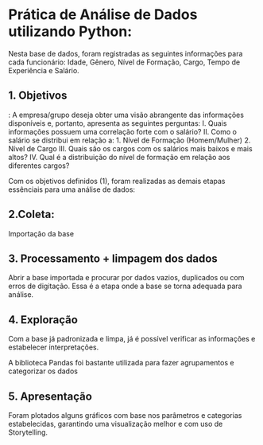 <h1>Prática de Análise de Dados utilizando Python:</h1>

Nesta base de dados, foram registradas as seguintes informações para cada funcionário: Idade, Gênero, Nível de Formação, Cargo, Tempo de Experiência e Salário.

<h2>1. Objetivos</h2>: A empresa/grupo deseja obter uma visão abrangente das informações disponíveis e, portanto, apresenta as seguintes perguntas:
I. Quais informações possuem uma correlação forte com o salário?
II. Como o salário se distribui em relação a:
   1. Nível de Formação (Homem/Mulher)
   2. Nível de Cargo
III. Quais são os cargos com os salários mais baixos e mais altos?
IV. Qual é a distribuição do nível de formação em relação aos diferentes cargos?

Com os objetivos definidos (1), foram realizadas as demais etapas essênciais para uma análise de dados:
<h2>2.Coleta:</h2>
<p>Importação da base</p>
<h2>3. Processamento + limpagem dos dados</h2>
<p>Abrir a base importada e procurar por dados vazios, duplicados ou com erros de digitação. Essa é a etapa onde a base se torna adequada para análise.</p>
<h2>4. Exploração</h2>
<p>Com a base já padronizada e limpa, já é possível verificar as informações e estabelecer interpretações.</p>
<p>A biblioteca Pandas foi bastante utilizada para fazer agrupamentos e categorizar os dados</p>
<h2>5. Apresentação</h2>
<p>Foram plotados alguns gráficos com base nos parâmetros e categorias estabelecidas, garantindo uma visualização melhor e com uso de Storytelling.</p>

